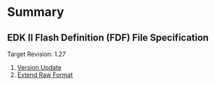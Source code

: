 # Summary

## EDK II Flash Definition (FDF) File Specification

Target Revision: 1.27

1. [Version Update](1.27/FdfVersionUpdate.md)
2. [Extend Raw Format](1.27/ExtendRawFormat.md)
